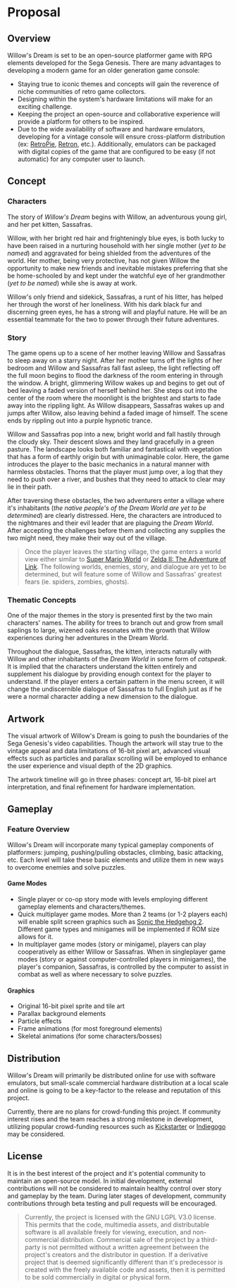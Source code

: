 # Proposal

## Overview

Willow's Dream is set to be an open-source platformer game with RPG elements developed for the Sega Genesis. There are many advantages to developing a modern game for an older generation game console:

* Staying true to iconic themes and concepts will gain the reverence of niche communities of retro game collectors.
* Designing within the system's hardware limitations will make for an exciting challenge.
* Keeping the project an open-source and collaborative experience will provide a platform for others to be inspired.
* Due to the wide availability of software and hardware emulators, developing for a vintage console will ensure cross-platform distribution (ex: [RetroPie](https://retropie.org.uk/), [Retron](https://hyperkin.com/Retron5/), etc.). Additionally, emulators can be packaged with digital copies of the game that are configured to be easy (if not automatic) for any computer user to launch.

## Concept

### Characters

The story of _Willow's Dream_ begins with Willow, an adventurous young girl, and her pet kitten, Sassafras.

Willow, with her bright red hair and frighteningly blue eyes, is both lucky to have been raised in a nurturing household with her single mother (_yet to be named_) and aggravated for being shielded from the adventures of the world. Her mother, being very protective, has not given Willow the opportunity to make new friends and inevitable mistakes preferring that she be home-schooled by and kept under the watchful eye of her grandmother (_yet to be named_) while she is away at work.

Willow's only friend and sidekick, Sassafras, a runt of his litter, has helped her through the worst of her loneliness. With his dark black fur and discerning green eyes, he has a strong will and playful nature. He will be an essential teammate for the two to power through their future adventures.

### Story

The game opens up to a scene of her mother leaving Willow and Sassafras to sleep away on a starry night. After her mother turns off the lights of her bedroom and Willow and Sassafras fall fast asleep, the light reflecting off the full moon begins to flood the darkness of the room entering in through the window. A bright, glimmering Willow wakes up and begins to get out of bed leaving a faded version of herself behind her. She steps out into the center of the room where the moonlight is the brightest and starts to fade away into the rippling light. As Willow disappears, Sassafras wakes up and jumps after Willow, also leaving behind a faded image of himself. The scene ends by rippling out into a purple hypnotic trance.

Willow and Sassafras pop into a new, bright world and fall hastily through the cloudy sky. Their descent slows and they land gracefully in a green pasture. The landscape looks both familiar and fantastical with vegetation that has a form of earthly origin but with unimaginable color. Here, the game introduces the player to the basic mechanics in a natural manner with harmless obstacles. Thorns that the player must jump over, a log that they need to push over a river, and bushes that they need to attack to clear may lie in their path.

After traversing these obstacles, the two adventurers enter a village where it's inhabitants (_the native people's of the Dream World are yet to be determined_) are clearly distressed. Here, the characters are introduced to the nightmares and their evil leader that are plaguing the _Dream World_. After accepting the challenges before them and collecting any supplies the two might need, they make their way out of the village.

> Once the player leaves the starting village, the game enters a world view either similar to [Super Mario World](http://www.next-gamer.de/wp-content/uploads/2014/04/Super-Mario-World-Karte.jpg) or [Zelda II: The Adventure of Link](faqsmedia.ign.com/faqs/image/reyvgm_zelda2.gif). The following worlds, enemies, story, and dialogue are yet to be determined, but will feature some of Willow and Sassafras' greatest fears (ie. spiders, zombies, ghosts).

### Thematic Concepts

One of the major themes in the story is presented first by the two main characters' names. The ability for trees to branch out and grow from small saplings to large, wizened oaks resonates with the growth that Willow experiences during her adventures in the Dream World.

Throughout the dialogue, Sassafras, the kitten, interacts naturally with Willow and other inhabitants of the _Dream World_ in some form of _catspeak_. It is implied that the characters understand the kitten entirely and supplement his dialogue by providing enough context for the player to understand. If the player enters a certain pattern in the menu screen, it will change the undiscernible dialogue of Sassafras to full English just as if he were a normal character adding a new dimension to the dialogue.

## Artwork

The visual artwork of Willow's Dream is going to push the boundaries of the Sega Genesis's video capabilities. Though the artwork will stay true to the vintage appeal and data limitations of 16-bit pixel art, advanced visual effects such as particles and parallax scrolling will be employed to enhance the user experience and visual depth of the 2D graphics.

The artwork timeline will go in three phases: concept art, 16-bit pixel art interpretation, and final refinement for hardware implementation.

## Gameplay

### Feature Overview

Willow's Dream will incorporate many typical gameplay components of platformers: jumping, pushing/pulling obstacles, climbing, basic attacking, etc. Each level will take these basic elements and utilize them in new ways to overcome enemies and solve puzzles.

#### Game Modes

* Single player or co-op story mode with levels employing different gameplay elements and characters/themes.
* Quick multiplayer game modes. More than 2 teams (or 1-2 players each) will enable split screen graphics such as [Sonic the Hedgehog 2](http://www.segabits.com/wp-content/uploads/2011/03/SEQSAT7.png). Different game types and minigames will be implemented if ROM size allows for it.
* In multiplayer game modes (story or minigame), players can play cooperatively as either Willow or Sassafras. When in singleplayer game modes (story or against computer-controlled players in minigames), the player's companion, Sassafras, is controlled by the computer to assist in combat as well as where necessary to solve puzzles.

#### Graphics

* Original 16-bit pixel sprite and tile art
* Parallax background elements
* Particle effects
* Frame animations (for most foreground elements)
* Skeletal animations (for some characters/bosses)

## Distribution

Willow's Dream will primarily be distributed online for use with software emulators, but small-scale commercial hardware distribution at a local scale and online is going to be a key-factor to the release and reputation of this project.

Currently, there are no plans for crowd-funding this project. If community interest rises and the team reaches a strong milestone in development, utilizing popular crowd-funding resources such as [Kickstarter](https://www.kickstarter.com/) or [Indiegogo](https://www.indiegogo.com/) may be considered.

## License

It is in the best interest of the project and it's potential community to maintain an open-source model. In initial development, external contributions will not be considered to maintain healthy control over story and gameplay by the team. During later stages of development, community contributions through beta testing and pull requests will be encouraged.

> Currently, the project is licensed with the GNU LGPL V3.0 license. This permits that the code, multimedia assets, and distributable software is all available freely for viewing, execution, and non-commercial distribution. Commercial sale of the project by a third-party is not permitted without a written agreement between the project's creators and the distributor in question. If a derivative project that is deemed significantly different than it's predecessor is created with the freely available code and assets, then it is permitted to be sold commercially in digital or physical form.
